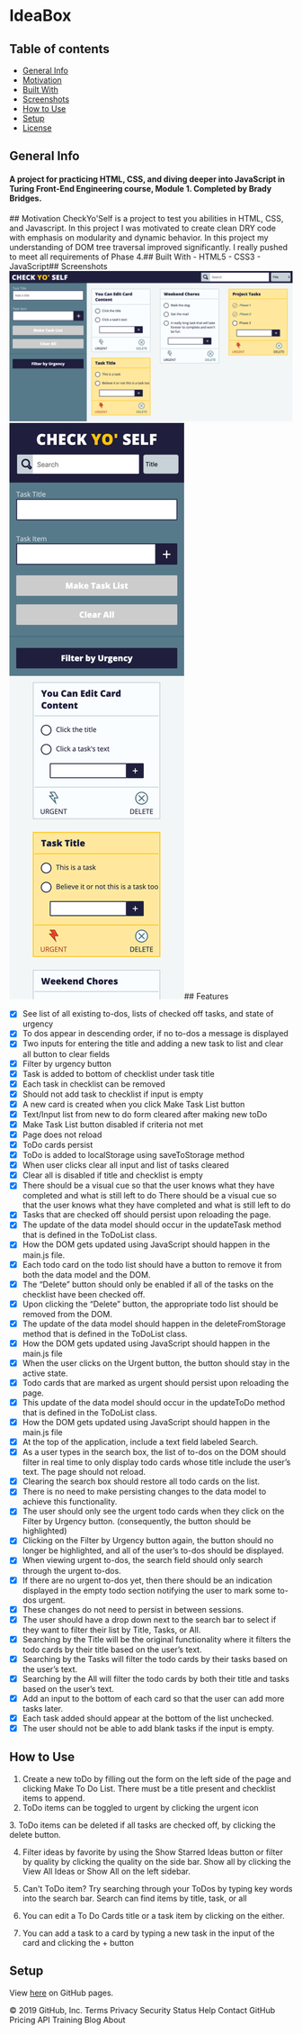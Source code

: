 # IdeaBox


## Table of contents
* [General Info](#General-Info)
* [Motivation](#Motivation)
* [Built With](#Built-With) 
* [Screenshots](#Screenshots)
* [How to Use](#How-to-Use)
* [Setup](#Setup)
* [License](#License)
## General Info

<h4>A project for practicing HTML, CSS, and diving deeper into JavaScript in Turing Front-End Engineering course, Module 1. Completed by Brady Bridges.</h4>
​
## Motivation
CheckYo'Self is a project to test you abilities in HTML, CSS, and Javascript. In this project I was motivated to create clean DRY code with emphasis on modularity and dynamic behavior. In this project my understanding of DOM tree traversal improved significantly. I really pushed to meet all requirements of Phase 4.</h4>
​
## Built With
- HTML5
- CSS3
- JavaScript
​
## Screenshots
  <img src="https://github.com/bradybridges/check-yo-self/blob/master/images/desktop-actual.png" alt="Desktop Img Of Project">
  <img src="https://github.com/bradybridges/check-yo-self/blob/master/images/mobile-actual.png" alt="Mobile Img Of Project">
​
## Features

  - [x] See list of all existing to-dos, lists of checked off tasks, and state of urgency
  - [x] To dos appear in descending order, if no to-dos a message is displayed
  - [x] Two inputs for entering the title and adding a new task to list and clear all button to clear fields
  - [x] Filter by urgency button
  - [x] Task is added to bottom of checklist under task title
  - [x] Each task in checklist can be removed
  - [x] Should not add task to checklist if input is empty
  - [x] A new card is created when you click Make Task List button
  - [x] Text/Input list from new to do form cleared after making new toDo
  - [x] Make Task List button disabled if criteria not met
  - [x] Page does not reload
  - [x] ToDo cards persist
  - [x] ToDo is added to localStorage using saveToStorage method
  - [x] When user clicks clear all input and list of tasks cleared
  - [x] Clear all is disabled if title and checklist is empty
  - [x] There should be a visual cue so that the user knows what they have completed and what is still left to do
  There should be a visual cue so that the user knows what they have completed and what is still left to do
  - [x] Tasks that are checked off should persist upon reloading the page.
  - [x] The update of the data model should occur in the updateTask method that is defined in the ToDoList class.
  - [x] How the DOM gets updated using JavaScript should happen in the main.js file.
  - [x] Each todo card on the todo list should have a button to remove it from both the data model and the DOM.
  - [x] The “Delete” button should only be enabled if all of the tasks on the checklist have been checked off.
  - [x] Upon clicking the “Delete” button, the appropriate todo list should be removed from the DOM.
  - [x] The update of the data model should happen in the deleteFromStorage method that is defined in the ToDoList class.
  - [x] How the DOM gets updated using JavaScript should happen in the main.js file
  - [x] When the user clicks on the Urgent button, the button should stay in the active state.
  - [x] Todo cards that are marked as urgent should persist upon reloading the page.
  - [x] This update of the data model should occur in the updateToDo method that is defined in the ToDoList class.
  - [x] How the DOM gets updated using JavaScript should happen in the main.js file
  - [x] At the top of the application, include a text field labeled Search.
  - [x] As a user types in the search box, the list of to-dos on the DOM should filter in real time to only display todo cards whose title include the user’s text. The page should not reload.
  - [x] Clearing the search box should restore all todo cards on the list.
  - [x] There is no need to make persisting changes to the data model to achieve this functionality.
  - [x] The user should only see the urgent todo cards when they click on the Filter by Urgency button. (consequently, the button should be highlighted)
  - [x] Clicking on the Filter by Urgency button again, the button should no longer be highlighted, and all of the user’s to-dos should be displayed.
  - [x] When viewing urgent to-dos, the search field should only search through the urgent to-dos.
  - [x] If there are no urgent to-dos yet, then there should be an indication displayed in the empty todo section notifying the user to mark some to-dos urgent.
  - [x] These changes do not need to persist in between sessions.
  - [x] The user should have a drop down next to the search bar to select if they want to filter their list by Title, Tasks, or All.
  - [x] Searching by the Title will be the original functionality where it filters the todo cards by their title based on the user’s text.
  - [x] Searching by the Tasks will filter the todo cards by their tasks based on the user’s text.
  - [x] Searching by the All will filter the todo cards by both their title and tasks based on the user’s text.
  - [x] Add an input to the bottom of each card so that the user can add more tasks later.
  - [x] Each task added should appear at the bottom of the list unchecked.
  - [x] The user should not be able to add blank tasks if the input is empty.

## How to Use
1. Create a new toDo by filling out the form on the left side of the page and clicking Make To Do List. There must be a title present and checklist items to append. 
​
2. ToDo items can be toggled to urgent by clicking the urgent icon

​3. ToDo items can be deleted if all tasks are checked off, by clicking the delete button.

4. Filter ideas by favorite by using the Show Starred Ideas button or filter by quality by clicking the quality on the side bar. Show all by clicking the View All Ideas or Show All on the left sidebar.
​
5. Can't ToDo item? Try searching through your ToDos by typing key words into the search bar. Search can find items by title, task, or all

6. You can edit a To Do Cards title or a task item by clicking on the either.

7. You can add a task to a card by typing a new task in the input of the card and clicking the + button

## Setup
View <a href="https://bradybridges.github.io/check-yo-self/">here</a> on GitHub pages.
 
© 2019 GitHub, Inc.
Terms
Privacy
Security
Status
Help
Contact GitHub
Pricing
API
Training
Blog
About
